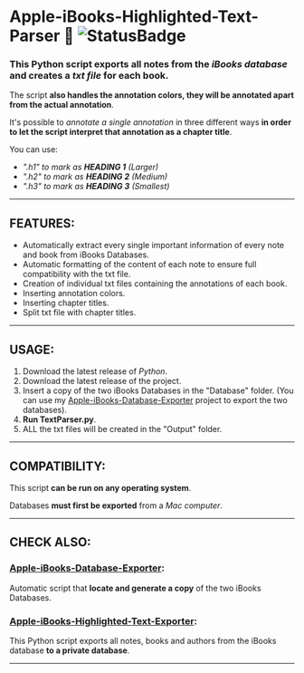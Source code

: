 # Apple-iBooks-Highlighted-Text-Parser 📝 ![StatusBadge](https://badgen.net/badge/Status/Completed/green) 

### This Python script exports all **notes** from the *iBooks database* and creates a *txt file* for each book.

The script **also handles the annotation colors, they will be annotated apart from the actual annotation**.

It's possible to *annotate a single annotation* in three different ways **in order to let the script interpret that annotation as a chapter title**.

You can use:
- *".h1" to mark as **HEADING 1** (Larger)*
- *".h2" to mark as **HEADING 2** (Medium)*
- *".h3" to mark as **HEADING 3** (Smallest)*

___

## **FEATURES:**
- Automatically extract every single important information of every note and book from iBooks Databases.
- Automatic formatting of the content of each note to ensure full compatibility with the txt file.
- Creation of individual txt files containing the annotations of each book.
- Inserting annotation colors.
- Inserting chapter titles.
- Split txt file with chapter titles.

---

## **USAGE:**
 1. Download the latest release of *Python*.
 2. Download the latest release of the project. 
 3. Insert a copy of the two iBooks Databases in the "Database" folder. (You can use my [Apple-iBooks-Database-Exporter](https://github.com/NIK4658/Apple-iBooks-Database-Exporter) project to export the two databases). 
 4. **Run TextParser.py**.
 5. ALL the txt files will be created in the "Output" folder.

---

## **COMPATIBILITY:**

This script **can be run on any operating system**.

Databases **must first be exported** from a *Mac computer*.

---

## **CHECK ALSO:**

### [Apple-iBooks-Database-Exporter](https://github.com/NIK4658/Apple-iBooks-Database-Exporter):
Automatic script that **locate and generate a copy** of the two iBooks Databases.

### [Apple-iBooks-Highlighted-Text-Exporter](https://github.com/NIK4658/Apple-iBooks-Highlighted-Text-Exporter):
This Python script exports all notes, books and authors from the iBooks database **to a private database**.

---
